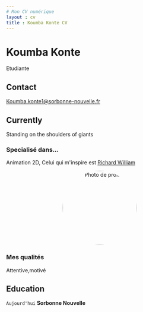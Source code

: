 ```yaml
---
# Mon CV numérique
layout : cv
title : Koumba Konte CV
---
```

<link rel="stylesheet" href="/assets/css/style.css">


# Koumba Konte
Etudiante

## Contact

<div id ="Mon adresse mail">
<a href="Koumba.konte1@sorbonne-nouvelle.fr">Koumba.konte1@sorbonne-nouvelle.fr</a>
  
</div>
<div class="main-container">

  ## Currently

Standing on the shoulders of giants

### Specialisé dans...

Animation 2D, Celui qui m'inspire est [Richard William](https://fr.wikipedia.org/wiki/Richard_Williams_animateur)

<div style="text-align: center;">
  <img src="assets/img/photo.jpg" alt="Photo de profil" style="width: 200px; border-radius: 50%;">
</div>


### Mes qualités
Attentive,motivé


## Education 

`Aujourd'hui`
__Sorbonne Nouvelle__



